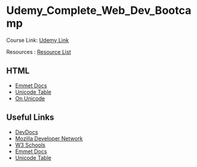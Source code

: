 # Udemy_Complete_Web_Dev_Bootcamp

Course Link: [Udemy Link](https://www.udemy.com/course/the-complete-web-development-bootcamp/learn/)

Resources : [Resource List](https://www.appbrewery.co/p/web-development-course-resources/)

## HTML
- [Emmet Docs](https://docs.emmet.io/)
- [Unicode Table](https://unicode-table.com/en/)
- [On Unicode](https://www.joelonsoftware.com/2003/10/08/the-absolute-minimum-every-software-developer-absolutely-positively-must-know-about-unicode-and-character-sets-no-excuses/)
## Useful Links
- [DevDocs](https://devdocs.io/)
- [Mozilla Developer Network](https://developer.mozilla.org/en-US/)
- [W3 Schools](https://www.w3schools.com/)
- [Emmet Docs](https://docs.emmet.io/)
- [Unicode Table](https://unicode-table.com/en/)